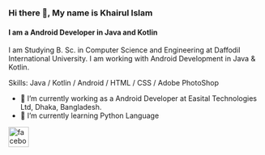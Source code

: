 ### Hi there 👋, My name is Khairul Islam
#### I am a Android Developer in Java and Kotlin
I am Studying B. Sc. in Computer Science and Engineering at Daffodil International University. I am working with Android Development in Java & Kotlin.

Skills: Java / Kotlin / Android / HTML / CSS / Adobe PhotoShop

- 🔭 I’m currently working as a Android Developer at Easital Technologies Ltd, Dhaka, Bangladesh. 
- 🌱 I’m currently learning Python Language 


[<img src='https://cdn.jsdelivr.net/npm/simple-icons@3.0.1/icons/facebook.svg' alt='facebook' height='40'>](https://www.facebook.com/artless.uzzal.18)  





